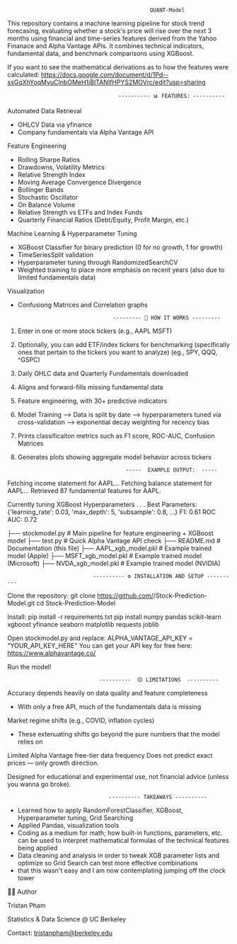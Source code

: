                                                  QUANT-Model

This repository contains a machine learning pipeline for stock trend forecasing, evaluating whether a stock's price will rise over the next 3 months using financial and time-series features derived from the Yahoo Finanace and Alpha Vantage APIs. It combines technical indicators, fundamental data, and benchmark comparisons using XGBoost.

If you want to see the mathematical derivations as to how the features were calculated:
https://docs.google.com/document/d/1Pd--ssGqXhYoqMyuCInbOMeH1jBITANIfHPYS2MOVrc/edit?usp=sharing

                                       ---------- 📊 FEATURES: ----------

Automated Data Retrieval
  - OHLCV Data via yfinance
  - Company fundamentals via Alpha Vantage API

Feature Engineering
  - Rolling Sharpe Ratios
  - Drawdowns, Volatility Metrics
  - Relative Strength Index
  - Moving Average Convergence Divergence
  - Bollinger Bands
  - Stochastic Oscillator
  - On Balance Volume
  - Relative Strength vs ETFs and Index Funds
  - Quarterly Financial Ratios (Debt/Equity, Profit Margin, etc.)

Machine Learning & Hyperparameter Tuning
  - XGBoost Classifier for binary prediction (0 for no growth, 1 for growth)
  - TimeSeriesSplit validation
  - Hyperparameter tuning through RandomizedSearchCV
  - Weighted training to place more emphasis on recent years (also due to limited fundamentals data)
    
Visualization
  - Confusiong Matrices and Correlation graphs

                                      --------- 🧠 HOW IT WORKS ---------

1. Enter in one or more stock tickers (e.g., AAPL MSFT)
2. Optionally, you can add ETF/index tickers for benchmarking (specifically ones that pertain to the tickers you want to analyze) (eg., SPY, QQQ, ^GSPC)
3. Daily OHLC data and Quarterly Fundamentals downloaded
4. Aligns and forward-fills missing fundamental data
5. Feature engineering, with 30+ predictive indicators
6. Model Training --> Data is split by date --> hyperparameters tuned via cross-validation --> exponential decay weighting for recency bias
7. Prints classificaiton metrics such as F1 score, ROC-AUC, Confusion Matrices
8. Generates plots showing aggregate model behavior across tickers

                                         -----  EXAMPLE OUTPUT:  -----
 
Fetching income statement for AAPL...
Fetching balance statement for AAPL...
Retrieved 87 fundamental features for AAPL.

Currently tuning XGBoost Hyperparameters . . .
Best Parameters: {'learning_rate': 0.03, 'max_depth': 5, 'subsample': 0.8, ...}
F1: 0.61
ROC AUC: 0.72

├── stockmodel.py        # Main pipeline for feature engineering + XGBoost model
├── test.py              # Quick Alpha Vantage API check
├── README.md            # Documentation (this file)
├── AAPL_xgb_model.pkl   # Example trained model (Apple)
├── MSFT_xgb_model.pkl   # Example trained model (Microsoft)
├── NVDA_xgb_model.pkl   # Example trained model (NVIDIA)

                               ---------- ⚙️ INSTALLATION AND SETUP ---------- 

Clone the repository: 
git clone https://github.com/<kedamonokokyeu>/Stock-Prediction-Model.git
cd Stock-Prediction-Model

Install: 
pip install -r requirements.txt
pip install numpy pandas scikit-learn xgboost yfinance seaborn matplotlib requests joblib

Open stockmodel.py and replace:
ALPHA_VANTAGE_API_KEY = "YOUR_API_KEY_HERE"
You can get your API key for free here: https://www.alphavantage.co/

Run the model!

                                 ----------  😣 LIMITATIONS  ----------

Accuracy depends heavily on data quality and feature completeness
- With only a free API, much of the fundamentals data is missing

Market regime shifts (e.g., COVID, inflation cycles)
- These extenuating shifts go beyond the pure numbers that the model relies on

Limited Alpha Vantage free-tier data frequency
Does not predict exact prices — only growth direction.

Designed for educational and experimental use, not financial advice (unless you wanna go broke).

                                    ---------- TAKEAWAYS ----------

- Learned how to apply RandomForestClassifier, XGBoost, Hyperparameter tuning, Grid Searching
- Applied Pandas, visualization tools
- Coding as a medium for math; how built-in functions, parameters, etc. can be used to interpret mathematical formulas of the technical features being applied
- Data cleaning and analysis in order to tweak XGB parameter lists and optimize so Grid Search can test more effective combinations
- that this wasn't easy and I am now contemplating jumping off the clock tower

👨‍💻 Author

Tristan Pham

Statistics & Data Science @ UC Berkeley

Contact: tristanpham@berkeley.edu




